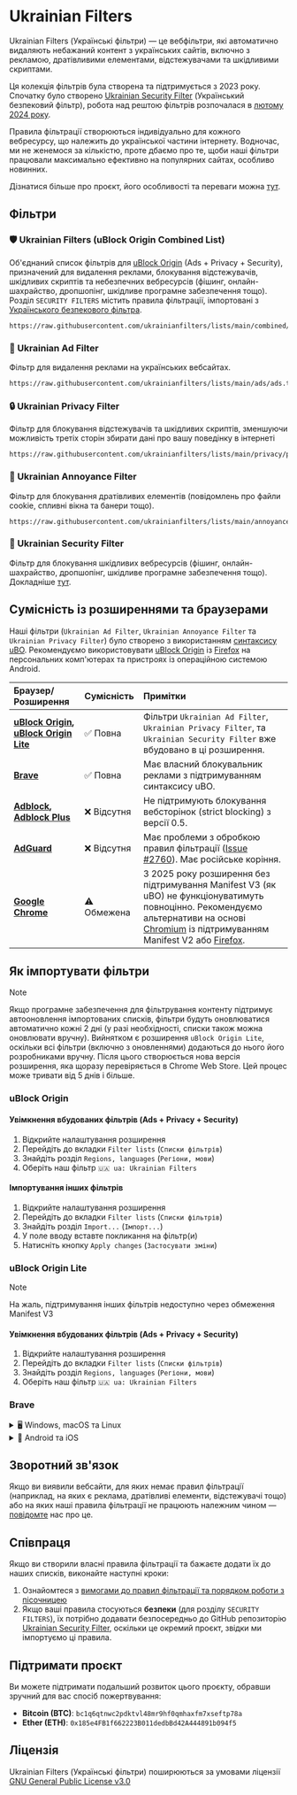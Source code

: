 # Ukrainian Filters

Ukrainian Filters (Українські фільтри) — це вебфільтри, які автоматично видаляють небажаний контент з українських сайтів, включно з рекламою, дратівливими елементами, відстежувачами та шкідливими скриптами.

Ця колекція фільтрів була створена та підтримується з 2023 року. Спочатку було створено [Ukrainian Security Filter](https://github.com/braveinnovators/ukrainian-security-filter) (Український безпековий фільтр), робота над рештою фільтрів розпочалася в [лютому 2024 року](https://github.com/serhiyguryev/ukrainian-filters).

Правила фільтрації створюються індивідуально для кожного вебресурсу, що належить до української частини інтернету. Водночас, ми не женемося за кількістю, проте дбаємо про те, щоби наші фільтри працювали максимально ефективно на популярних сайтах, особливо новинних.

Дізнатися більше про проєкт, його особливості та переваги можна [тут](https://mastodon.online/@myroslavandriychuk/112880678611736243).

## Фільтри

### 🛡️ Ukrainian Filters (uBlock Origin Combined List)

Об'єднаний список фільтрів для [uBlock Origin](https://ublockorigin.com/) (Ads + Privacy + Security), призначений для видалення реклами, блокування відстежувачів, шкідливих скриптів та небезпечних вебресурсів (фішинг, онлайн-шахрайство, дропшопінг, шкідливе програмне забезпечення тощо). Розділ `SECURITY FILTERS` містить правила фільтрації, імпортовані з [Українського безпекового фільтра](https://github.com/braveinnovators/ukrainian-security-filter).

```
https://raw.githubusercontent.com/ukrainianfilters/lists/main/combined/uBO/uBO.txt
```

### 🚫 Ukrainian Ad Filter

Фільтр для видалення реклами на українських вебсайтах.

```
https://raw.githubusercontent.com/ukrainianfilters/lists/main/ads/ads.txt
```

### 🔒 Ukrainian Privacy Filter
Фільтр для блокування відстежувачів та шкідливих скриптів, зменшуючи можливість третіх сторін збирати дані про вашу поведінку в інтернеті

```
https://raw.githubusercontent.com/ukrainianfilters/lists/main/privacy/privacy.txt
```

### 🍪 Ukrainian Annoyance Filter

Фільтр для блокування дратівливих елементів (повідомлень про файли cookie, спливні вікна та банери тощо).

```
https://raw.githubusercontent.com/ukrainianfilters/lists/main/annoyances/annoyances.txt
```

### 🚨 Ukrainian Security Filter

Фільтр для блокування шкідливих вебресурсів (фішинг, онлайн-шахрайство, дропшопінг, шкідливе програмне забезпечення тощо). Докладніше [тут](https://github.com/braveinnovators/ukrainian-security-filter).

## Сумісність із розширеннями та браузерами

Наші фільтри (`Ukrainian Ad Filter`, `Ukrainian Annoyance Filter` та `Ukrainian Privacy Filter`) було створено з використанням [синтаксису uBO](https://github.com/gorhill/uBlock/wiki/Static-filter-syntax). Рекомендуємо використовувати [uBlock Origin](https://ublockorigin.com/) із [Firefox](https://www.mozilla.org/uk/firefox/) на персональних комп'ютерах та пристроях із операційною системою Android.

| Браузер/Розширення       | Сумісність | Примітки                                                                                                                                                                                             |
| :----------------------- | :--------- | :--------------------------------------------------------------------------------------------------------------------------------------------------------------------------------------------------- |
| **[uBlock Origin](https://ublockorigin.com/), **[uBlock Origin Lite](https://ublockorigin.com/)**** | ✅ Повна   | Фільтри `Ukrainian Ad Filter`, `Ukrainian Privacy Filter`, та `Ukrainian Security Filter` вже вбудовано в ці розширення.                                                                                                    |
| **[Brave](https://brave.com/uk/)** | ✅ Повна   | Має власний блокувальник реклами з підтримуванням синтаксису uBO.                                                                                                      |
| **[Adblock](https://getadblock.com/uk/), [Adblock Plus](https://adblockplus.org/)**| ❌ Відсутня| Не підтримують блокування вебсторінок (strict blocking) з версії 0.5.                                                                                                                                |
| **[AdGuard](https://adguard.com/uk/welcome.html)** | ❌ Відсутня| Має проблеми з обробкою правил фільтрації ([Issue #2760](https://github.com/AdguardTeam/AdguardBrowserExtension/issues/2760)). Має російське коріння.                                                                       |
| **[Google Chrome](https://www.google.com/intl/uk/chrome/)** | ⚠️ Обмежена| З 2025 року розширення без підтримування Manifest V3 (як uBO) не функціонуватимуть повноцінно. Рекомендуємо альтернативи на основі [Chromium](https://uk.wikipedia.org/wiki/Chromium) із підтримуванням Manifest V2 або [Firefox](https://www.mozilla.org/uk/firefox/).                     |

## Як імпортувати фільтри

> [!NOTE]
> Якщо програмне забезпечення для фільтрування контенту підтримує автооновлення імпортованих списків, фільтри будуть оновлюватися автоматично кожні 2 дні (у разі необхідності, списки також можна оновлювати вручну). Вийнятком є розширення `uBlock Origin Lite`, оскільки всі фільтри (включно з оновленнями) додаються до нього його розробниками вручну. Після цього створюється нова версія розширення, яка щоразу перевіряється в Chrome Web Store. Цей процес може тривати від 5 днів і більше.

### uBlock Origin

#### Увімкнення вбудованих фільтрів (Ads + Privacy + Security)

1. Відкрийте налаштування розширення
2. Перейдіть до вкладки `Filter lists` (`Списки фільтрів`)
3. Знайдіть розділ `Regions, languages` (`Регіони, мови`)
4. Оберіть наш фільтр `🇺🇦 ua: Ukrainian Filters`

#### Імпортування інших фільтрів

1. Відкрийте налаштування розширення
2. Перейдіть до вкладки `Filter lists` (`Списки фільтрів`)
3. Знайдіть розділ `Import...` (`Імпорт...`)
4. У поле вводу вставте покликання на фільтр(и)
5. Натисніть кнопку `Apply changes` (`Застосувати зміни`)

### uBlock Origin Lite

> [!NOTE]
> На жаль, підтримування інших фільтрів недоступно через обмеження Manifest V3

#### Увімкнення вбудованих фільтрів (Ads + Privacy + Security)

1. Відкрийте налаштування розширення
2. Перейдіть до вкладки `Filter lists` (`Списки фільтрів`)
3. Знайдіть розділ `Regions, languages` (`Регіони, мови`)
4. Оберіть наш фільтр `🇺🇦 ua: Ukrainian Filters`

### Brave

<details>
<summary>🖥️ Windows, macOS та Linux</summary>

1. Відкрийте налаштування браузера
2. Перейдіть до вкладки `Shields`
3. Змініть налаштування `Trackers & ads blocking` на `Aggressive`
4. Відкрийте розділ `Content filtering`
5. Натисніть `Add custom filter lists`
6. У поле вводу вставте покликання на фільтр(и)
</details>

<details>
<summary>📱 Android та iOS</summary>

1. Відкрийте налаштування браузера
2. Перейдіть до розділу `Brave Shields & privacy`
3. Змініть налаштування `Block trackers & ads` на `Aggressive`
4. Відкрийте `Content filtering`
5. Натисніть `Add custom filter list`
6. У поле вводу вставте покликання на фільтр(и)
7. Збережіть зміни, натиснувши кнопку `Add`
</details>

## Зворотний зв'язок

Якщо ви виявили вебсайти, для яких немає правил фільтрації (наприклад, на яких є реклама, дратівливі елементи, відстежувачі тощо) або на яких наші правила фільтрації не працюють належним чином — [повідомте](https://github.com/ukrainianfilters/lists/issues/new/choose) нас про це.

## Співпраця

Якщо ви створили власні правила фільтрації та бажаєте додати їх до наших списків, виконайте наступні кроки:
1. Ознайомтеся з [вимогами до правил фільтрації та порядком роботи з пісочницею
](https://github.com/ukrainianfilters/lists/blob/main/CONTRIBUTING.md)
2. Якщо ваші правила стосуються **безпеки** (для розділу `SECURITY FILTERS`), їх потрібно додавати безпосередньо до GitHub репозиторію [Ukrainian Security Filter](https://github.com/braveinnovators/ukrainian-security-filter), оскільки це окремий проєкт, звідки ми імпортуємо ці правила.

## Підтримати проєкт

Ви можете підтримати подальший розвиток цього проєкту, обравши зручний для вас спосіб пожертвування:

* **Bitcoin (BTC)**: `bc1q6qtnwc2pdktvl48mr9hf0qmhaxfm7xseftp78a`
* **Ether (ETH)**: `0x185e4FB1f662223B011dedbBd42A444891b094f5`

## Ліцензія

Ukrainian Filters (Українські фільтри) поширюються за умовами ліцензії [GNU General Public License v3.0](https://github.com/ukrainianfilters/lists/blob/main/LICENSE)
